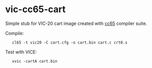 # vic-cc65-cart
Simple stub for VIC-20 cart image created with
[cc65](https://cc65.github.io/) compiler suite.

Compile:

       cl65 -t vic20 -C cart.cfg -o cart.bin cart.c crt0.s

Test with VICE:

       xvic -cartA cart.bin
